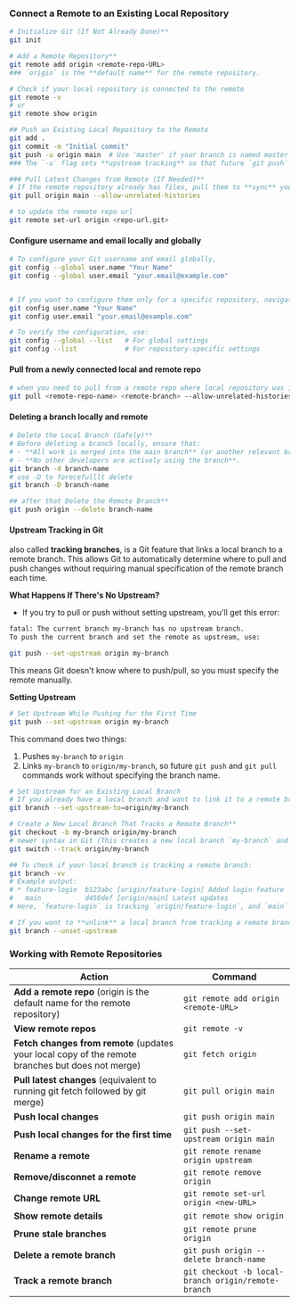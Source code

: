 ### **Connect a Remote to an Existing Local Repository**
```bash
# Initialize Git (If Not Already Done)**
git init

# Add a Remote Repository**  
git remote add origin <remote-repo-URL>
### `origin` is the **default name** for the remote repository.  

# Check if your local repository is connected to the remote  
git remote -v
# or
git remote show origin

## Push an Existing Local Repository to the Remote
git add .
git commit -m "Initial commit"
git push -u origin main  # Use 'master' if your branch is named master
### The `-u` flag sets **upstream tracking** so that future `git push` and `git pull` commands work without specifying the branch name.

### Pull Latest Changes from Remote (If Needed)**
# If the remote repository already has files, pull them to **sync** your local repo, This prevents conflicts if both local and remote have different histories.  
git pull origin main --allow-unrelated-histories
```

```bash
# to update the remote repo url
git remote set-url origin <repo-url.git>
```


#### Configure username and email locally and globally
```bash
# To configure your Git username and email globally, 
git config --global user.name "Your Name"
git config --global user.email "your.email@example.com"


# If you want to configure them only for a specific repository, navigate to the repository folder and run:
git config user.name "Your Name"
git config user.email "your.email@example.com"

# To verify the configuration, use:  
git config --global --list   # For global settings
git config --list            # For repository-specific settings
```

#### Pull from a newly connected local and remote repo
```bash
# when you need to pull from a remote repo where local repository was initialized (git init) separately and then you added a remote repository
git pull <remote-repo-name> <remote-branch> --allow-unrelated-histories
```

#### Deleting a branch locally and remote
```bash
# Delete the Local Branch (Safely)**
# Before deleting a branch locally, ensure that:  
# - **All work is merged into the main branch** (or another relevant branch).
# - **No other developers are actively using the branch**.
git branch -d branch-name
# use -D to forecefulllt delete
git branch -D branch-name

## after that Delete the Remote Branch**
git push origin --delete branch-name
```

#### **Upstream Tracking in Git**  
also called **tracking branches**, is a Git feature that links a local branch to a remote branch. This allows Git to automatically determine where to pull and push changes without requiring manual specification of the remote branch each time.

**What Happens If There's No Upstream?**
- If you try to pull or push without setting upstream, you'll get this error:
```bash
fatal: The current branch my-branch has no upstream branch.
To push the current branch and set the remote as upstream, use:

git push --set-upstream origin my-branch
```
This means Git doesn't know where to push/pull, so you must specify the remote manually.

**Setting Upstream**
```bash
# Set Upstream While Pushing for the First Time
git push --set-upstream origin my-branch
```
This command does two things:
1. Pushes `my-branch` to `origin`
2. Links `my-branch` to `origin/my-branch`, so future `git push` and `git pull` commands work without specifying the branch name.

```bash
# Set Upstream for an Existing Local Branch
# If you already have a local branch and want to link it to a remote branch:
git branch --set-upstream-to=origin/my-branch

# Create a New Local Branch That Tracks a Remote Branch**
git checkout -b my-branch origin/my-branch
# newer syntax in Git (This creates a new local branch `my-branch` and sets it to track `origin/my-branch)
git switch --track origin/my-branch

## To check if your local branch is tracking a remote branch:
git branch -vv
# Example output:
# * feature-login  b123abc [origin/feature-login] Added login feature
#   main           d456def [origin/main] Latest updates
# Here, `feature-login` is tracking `origin/feature-login`, and `main` is tracking `origin/main`.

# If you want to **unlink** a local branch from tracking a remote branch. This removes the tracking information but keeps the local branch.
git branch --unset-upstream
```

### Working with Remote Repositories
| Action | Command |
|---------|----------------------------|
| **Add a remote repo** (origin is the default name for the remote repository)  | `git remote add origin <remote-URL>` |
| **View remote repos** | `git remote -v` |
| **Fetch changes from remote** (updates your local copy of the remote branches but does not merge) | `git fetch origin` |
| **Pull latest changes** (equivalent to running git fetch followed by git merge) | `git pull origin main` |
| **Push local changes** | `git push origin main` |
| **Push local changes for the first time** | `git push --set-upstream origin main` |
| **Rename a remote** | `git remote rename origin upstream` |
| **Remove/disconnet a remote** | `git remote remove origin` |
| **Change remote URL** | `git remote set-url origin <new-URL>` |
| **Show remote details** | `git remote show origin` |
| **Prune stale branches** | `git remote prune origin` |
| **Delete a remote branch** | `git push origin --delete branch-name` |
| **Track a remote branch** | `git checkout -b local-branch origin/remote-branch` |

